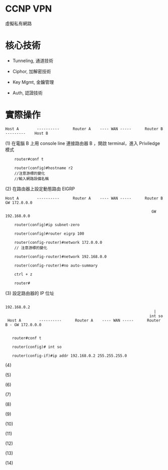 # CCNP VPN
虛擬私有網路

# 核心技術

* Tunneling, 通道技術

* Ciphor, 加解密技術

* Key Mgmt, 金鑰管理

* Auth, 認證技術

# 實際操作

 
 
    Host A        ----------      Router A    ---- WAN -----      Router B     ---------    Host B
     
     
 
 (1) 在電腦 B 上用 console line 連接路由器 B ，開啟 terminal，進入 Priviledge 模式
 
        router#conf t
        
        router(config)#hostname r2
        //注意游標的變化
        //輸入網路設備名稱
 
 (2) 在路由器上設定動態路由 EIGRP
 
    Host A        ----------      Router A    ---- WAN -----      Router B   GW 172.0.0.0    
    
                                                                     GW 192.168.0.0
 
        router(config)#ip subnet-zero
        
        router(config)#router eigrp 100
        
        router(config-router)#network 172.0.0.0
        // 注意游標的變化
        
        router(config-router)#network 192.168.0.0
        
        router(config-router)#no auto-summary
        
        ctrl + z
        
        router#
        
 
 (3) 設定路由器的 IP 位址
 
                                                                    
                                                                   192.168.0.2
                                                                      |
                                                                    int so
     Host A        ----------      Router A    ---- WAN -----      Router B - GW 172.0.0.0    
    

       router#conf t
       
       router(config)# int so
       
       router(config-if)#ip addr 192.168.0.2 255.255.255.0
                                                                     
                                                         
 
 (4)
 
 (5)
 
 (6)
 
 (7)
 
 (8)
 
 (9)
 
 (10)
 
 (11)
 
 (12)
 
 (13)
 
 (14)



